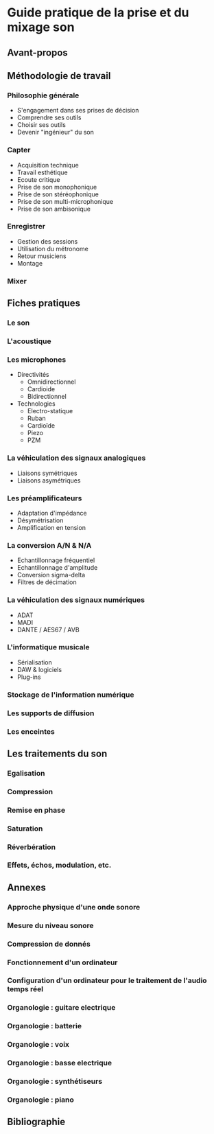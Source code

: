 
# Guide pratique de la prise et du mixage son

## Avant-propos

## Méthodologie de travail

### Philosophie générale

+ S'engagement dans ses prises de décision
+ Comprendre ses outils
+ Choisir ses outils
+ Devenir "ingénieur" du son

### Capter

+ Acquisition technique
+ Travail esthétique
+ Ecoute critique
+ Prise de son monophonique
+ Prise de son stéréophonique
+ Prise de son multi-microphonique
+ Prise de son ambisonique

### Enregistrer

+ Gestion des sessions
+ Utilisation du métronome
+ Retour musiciens
+ Montage

### Mixer

## Fiches pratiques

### Le son

### L'acoustique

### Les microphones

+ Directivités
  + Omnidirectionnel
  + Cardioide
  + Bidirectionnel
+ Technologies
  + Electro-statique
  + Ruban
  + Cardioïde
  + Piezo
  + PZM

### La véhiculation des signaux analogiques

+ Liaisons symétriques
+ Liaisons asymétriques

### Les préamplificateurs

+ Adaptation d'impédance
+ Désymétrisation
+ Amplification en tension

### La conversion A/N & N/A

+ Echantillonnage fréquentiel
+ Echantillonnage d'amplitude
+ Conversion sigma-delta
+ Filtres de décimation

### La véhiculation des signaux numériques

+ ADAT
+ MADI
+ DANTE / AES67 / AVB

### L'informatique musicale

+ Sérialisation
+ DAW & logiciels
+ Plug-ins

### Stockage de l'information numérique

### Les supports de diffusion

### Les enceintes

## Les traitements du son

### Egalisation

### Compression

### Remise en phase

### Saturation

### Réverbération

### Effets, échos, modulation, etc.

## Annexes

### Approche physique d'une onde sonore

### Mesure du niveau sonore

### Compression de donnés

### Fonctionnement d'un ordinateur

### Configuration d'un ordinateur pour le traitement de l'audio temps réel

### Organologie : guitare electrique

### Organologie : batterie

### Organologie : voix

### Organologie : basse electrique

### Organologie : synthétiseurs

### Organologie : piano

## Bibliographie